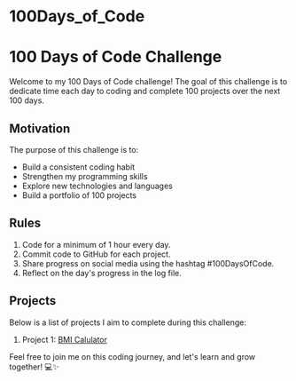 # 100Days_of_Code
# 100 Days of Code Challenge

Welcome to my 100 Days of Code challenge! The goal of this challenge is to dedicate time each day to coding and complete 100 projects over the next 100 days.

## Motivation

The purpose of this challenge is to:

- Build a consistent coding habit
- Strengthen my programming skills
- Explore new technologies and languages
- Build a portfolio of 100 projects

## Rules

1. Code for a minimum of 1 hour every day.
2. Commit code to GitHub for each project.
3. Share progress on social media using the hashtag #100DaysOfCode.
4. Reflect on the day's progress in the log file.

## Projects

Below is a list of projects I aim to complete during this challenge:

1. Project 1: [BMI Calulator]("https://github.com/midhun-r/100Days_of_Code/blob/main/BMI_Calculator")


Feel free to join me on this coding journey, and let's learn and grow together! 💻✨


